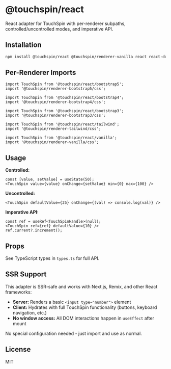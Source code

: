 # @touchspin/react

React adapter for TouchSpin with per-renderer subpaths, controlled/uncontrolled modes, and imperative API.

## Installation

```bash
npm install @touchspin/react @touchspin/renderer-vanilla react react-dom
```

## Per-Renderer Imports

```tsx
import TouchSpin from '@touchspin/react/bootstrap5';
import '@touchspin/renderer-bootstrap5/css';

import TouchSpin from '@touchspin/react/bootstrap4';
import '@touchspin/renderer-bootstrap4/css';

import TouchSpin from '@touchspin/react/bootstrap3';
import '@touchspin/renderer-bootstrap3/css';

import TouchSpin from '@touchspin/react/tailwind';
import '@touchspin/renderer-tailwind/css';

import TouchSpin from '@touchspin/react/vanilla';
import '@touchspin/renderer-vanilla/css';
```

## Usage

**Controlled:**
```tsx
const [value, setValue] = useState(50);
<TouchSpin value={value} onChange={setValue} min={0} max={100} />
```

**Uncontrolled:**
```tsx
<TouchSpin defaultValue={25} onChange={(val) => console.log(val)} />
```

**Imperative API:**
```tsx
const ref = useRef<TouchSpinHandle>(null);
<TouchSpin ref={ref} defaultValue={10} />
ref.current?.increment();
```

## Props

See TypeScript types in `types.ts` for full API.

## SSR Support

This adapter is SSR-safe and works with Next.js, Remix, and other React frameworks:

- **Server:** Renders a basic `<input type="number">` element
- **Client:** Hydrates with full TouchSpin functionality (buttons, keyboard navigation, etc.)
- **No window access:** All DOM interactions happen in `useEffect` after mount

No special configuration needed - just import and use as normal.

## License

MIT
